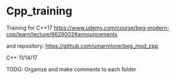 # Cpp_training
Training for C++17
https://www.udemy.com/course/beg-modern-cpp/learn/lecture/6629002#announcements 

and repository:
https://github.com/umarmlone/beg_mod_cpp

C++ 11/14/17

TODO: Organize and make comments to each folder
